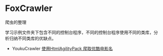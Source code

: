 # FoxCrawler
爬虫的整理

学习示例文件夹下包含不同的控制台程序，不同的控制台程序使用不同的类库，分析归纳不同类库的优缺点。

- YoukuCrawler [使用HtmlAgilityPack 爬取优酷电影名](https://www.jianshu.com/p/98d8734d1a66)
